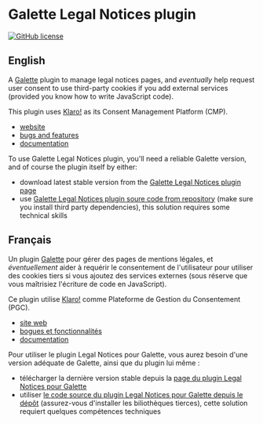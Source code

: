 # Galette Legal Notices plugin

[![GitHub license](https://img.shields.io/github/license/gagnieray/plugin-legalnotices
)](https://github.com/gagnieray/plugin-legalnotices/blob/master/COPYING)

## English

A [Galette](https://galette.eu) plugin to manage legal notices pages, and *eventually* help request user consent to use third-party cookies if you add external services (provided you know how to write JavaScript code).

This plugin uses [Klaro!](https://github.com/klaro-org/klaro-js) as its Consent Management Platform (CMP).

* [website](https://gagnieray.github.io/plugin-legalnotices/)
* [bugs and features](https://github.com/gagnieray/plugin-legalnotices/issues)
* [documentation](https://gagnieray.github.io/plugin-legalnotices/documentation.html)

To use Galette Legal Notices plugin, you'll need a reliable Galette version, and of course the plugin itself by either:

* download latest stable version from the [Galette Legal Notices plugin page](https://gagnieray.github.io/plugin-legalnotices/)
* use [Galette Legal Notices plugin soure code from repository](https://github.com/gagnieray/plugin-legalnotices/) (make sure you install third party dependencies), this solution requires some technical skills

## Français

Un plugin [Galette](https://galette.eu) pour gérer des pages de mentions légales, et *éventuellement* aider à requérir le consentement de l'utilisateur pour utiliser des cookies tiers si vous ajoutez des services externes (sous réserve que vous maîtrisiez l'écriture de code en JavaScript).

Ce plugin utilise [Klaro!](https://github.com/klaro-org/klaro-js) comme Plateforme de Gestion du Consentement (PGC).

* [site web](https://gagnieray.github.io/plugin-legalnotices/)
* [bogues et fonctionnalités](https://github.com/gagnieray/plugin-legalnotices/issues)
* [documentation](https://gagnieray.github.io/plugin-legalnotices/documentation.html)

Pour utiliser le plugin Legal Notices pour Galette, vous aurez besoin d'une version adéquate de Galette, ainsi que du plugin lui même :

* télécharger la dernière version stable depuis la [page du  plugin Legal Notices pour Galette](https://gagnieray.github.io/plugin-legalnotices/)
* utiliser [le code source du plugin Legal Notices pour Galette depuis le dépôt](https://github.com/gagnieray/plugin-legalnotices/) (assurez-vous d'installer les biliothèques tierces), cette solution requiert quelques compétences techniques

